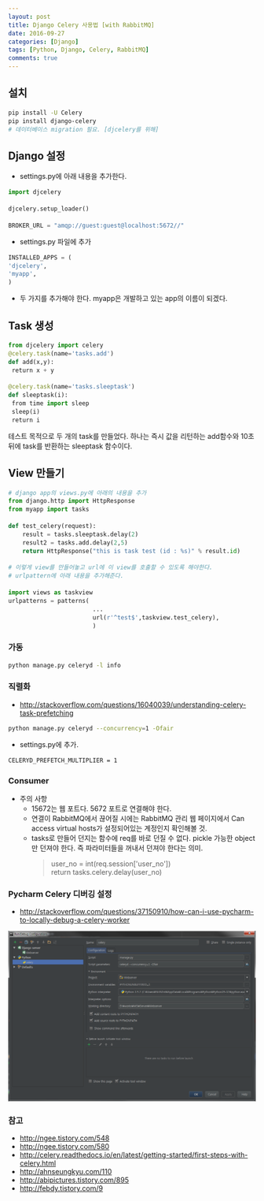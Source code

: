 ```yaml
---
layout: post
title: Django Celery 사용법 [with RabbitMQ]
date: 2016-09-27
categories: [Django]
tags: [Python, Django, Celery, RabbitMQ]
comments: true
---
```


## 설치
~~~ bash
pip install -U Celery
pip install django-celery
# 데이터베이스 migration 필요. [djcelery를 위해]
~~~

## Django 설정

* settings.py에 아래 내용을 추가한다.

~~~ python
import djcelery

djcelery.setup_loader()

BROKER_URL = "amqp://guest:guest@localhost:5672//"
~~~

* settings.py 파일에 추가

~~~ python
INSTALLED_APPS = (
'djcelery',
'myapp',
)
~~~

* 두 가지를 추가해야 한다. myapp은 개발하고 있는 app의 이름이 되겠다.

## Task 생성

~~~ python
from djcelery import celery
@celery.task(name='tasks.add')
def add(x,y):
 return x + y

@celery.task(name='tasks.sleeptask')
def sleeptask(i):
 from time import sleep
 sleep(i)
 return i
~~~

테스트 목적으로 두 개의 task를 만들었다. 하나는 즉시 값을 리턴하는 add함수와 10초 뒤에 task를 반환하는 sleeptask 함수이다.

## View 만들기

~~~ python
# django app의 views.py에 아래의 내용을 추가
from django.http import HttpResponse
from myapp import tasks

def test_celery(request):
    result = tasks.sleeptask.delay(2)
    result2 = tasks.add.delay(2,5)
    return HttpResponse("this is task test (id : %s)" % result.id)

# 이렇게 view를 만들어놓고 url에 이 view를 호출할 수 있도록 해야한다. 
# urlpattern에 아래 내용을 추가해준다.

import views as taskview
urlpatterns = patterns(
                        ...
                        url(r'^test$',taskview.test_celery),
                        )
~~~

### 가동
~~~ bash
python manage.py celeryd -l info
~~~

### 직렬화
* <http://stackoverflow.com/questions/16040039/understanding-celery-task-prefetching>
~~~ bash
python manage.py celeryd --concurrency=1 -Ofair
~~~

* settings.py에 추가.
~~~bash
CELERYD_PREFETCH_MULTIPLIER = 1
~~~

### Consumer

* 주의 사항
    * 15672는 웹 포트다. 5672 포트로 연결해야 한다.
    * 연결이 RabbitMQ에서 끊어질 시에는 RabbitMQ 관리 웹 페이지에서 Can access virtual hosts가 설정되어있는 계정인지 확인해볼 것.
    * tasks로 만들어 던지는 함수에 req를 바로 던질 수 없다. pickle 가능한 object만 던져야 한다. 즉 파라미터들을 꺼내서 던져야 한다는 의미.
        >user_no = int(req.session['user_no'])  
        >return tasks.celery.delay(user_no)

### Pycharm Celery 디버깅 설정

* <http://stackoverflow.com/questions/37150910/how-can-i-use-pycharm-to-locally-debug-a-celery-worker>

![Pycharm Celery 디버깅 설정](/img/2016/celery_debugging.png)

### 참고

* <http://ngee.tistory.com/548>
* <http://ngee.tistory.com/580>
* <http://celery.readthedocs.io/en/latest/getting-started/first-steps-with-celery.html>
* <http://ahnseungkyu.com/110>
* <http://abipictures.tistory.com/895>
* <http://febdy.tistory.com/9>